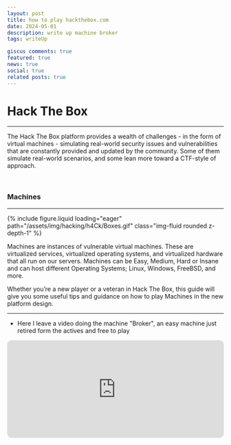 ```yaml
---
layout: post
title: how to play hackthebox.com
date: 2024-05-01
description: write up machine broker
tags: writeUp

giscus comments: true
featured: true
news: true
social: true
related posts: true
---
```


# Hack The Box

---

The Hack The Box platform provides a wealth of challenges - in the form of virtual machines - simulating real-world security issues and vulnerabilities that are constantly provided and updated by the community. Some of them simulate real-world scenarios, and some lean more toward a CTF-style of approach.

<br>

### Machines

---

 <div class="row mt-3">
    <div class="col-lg mt-3 mt-md-0">
        {% include figure.liquid loading="eager" path="/assets/img/hacking/h4Ck/Boxes.gif" class="img-fluid rounded z-depth-1" %}
    </div>
</div>

Machines are instances of vulnerable virtual machines. These are virtualized services, virtualized operating systems, and virtualized hardware that all run on our servers. Machines can be Easy, Medium, Hard or Insane and can host different Operating Systems; Linux, Windows, FreeBSD, and more.

Whether you’re a new player or a veteran in Hack The Box, this guide will give you some useful tips and guidance on how to play Machines in the new platform design.

---

- Here I leave a video doing the machine "Broker", an easy machine just retired form the actives and free to play

<div class="vidjet-video-wrapper" style="width:100%; padding-bottom: 45%; position: relative; overflow: hidden; height: auto; margin: 0px auto; " > 
    <iframe class="vidjet-embed-iframe" src="https://www.youtube.com/embed/BEpRJ_S-LnU?si=9JftSh8JbQ2QhUek" style=" position: absolute; top: 0; left: 0; width: 100%; height: 100%; border-radius: 10px; " allow="clipboard-read; clipboard-write; fullscreen" frameborder="0" ></iframe> 
</div>
